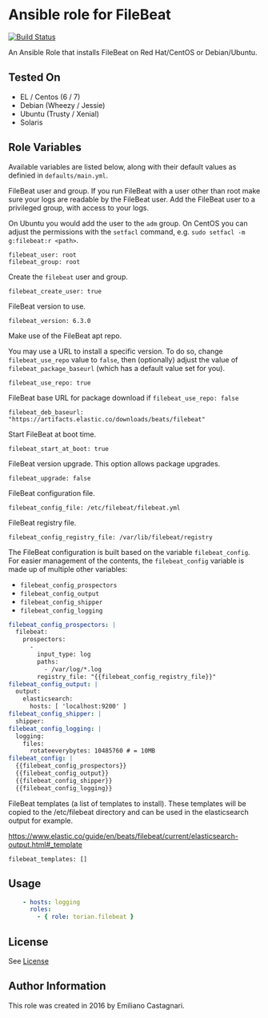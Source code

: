 # Ansible role for FileBeat

[![Build Status](https://travis-ci.org/torian/ansible-role-filebeat.svg)](https://travis-ci.org/torian/ansible-role-filebeat)

An Ansible Role that installs FileBeat on Red Hat/CentOS or Debian/Ubuntu.

## Tested On

  * EL / Centos (6 / 7)
  * Debian (Wheezy / Jessie)
  * Ubuntu (Trusty / Xenial)
  * Solaris

## Role Variables

Available variables are listed below, along with their default values as
definied in `defaults/main.yml`.

FileBeat user and group. If you run FileBeat with a user other than root make
sure your logs are readable by the FileBeat user. Add the FileBeat user to a
privileged group, with access to your logs.

On Ubuntu you would add the user to the `adm` group. On CentOS you can adjust
the permissions with the `setfacl` command, e.g. `sudo setfacl -m g:filebeat:r
<path>`.

    filebeat_user: root
    filebeat_group: root

Create the `filebeat` user and group.

    filebeat_create_user: true

FileBeat version to use.

    filebeat_version: 6.3.0

Make use of the FileBeat apt repo.

You may use a URL to install a specific version. To do so, change 
`filebeat_use_repo` value to `false`, then (optionally) adjust the 
value of `filebeat_package_baseurl` (which has a default value set for you).

    filebeat_use_repo: true

FileBeat base URL for package download if `filebeat_use_repo: false`

    filebeat_deb_baseurl: "https://artifacts.elastic.co/downloads/beats/filebeat"

Start FileBeat at boot time.

    filebeat_start_at_boot: true

FileBeat version upgrade. This option allows package upgrades.

    filebeat_upgrade: false

FileBeat configuration file.

    filebeat_config_file: /etc/filebeat/filebeat.yml

FileBeat registry file.

    filebeat_config_registry_file: /var/lib/filebeat/registry

The FileBeat configuration is built based on the variable `filebeat_config`.
For easier management of the contents, the `filebeat_config` variable is made
up of multiple other variables:

* `filebeat_config_prospectors`
* `filebeat_config_output`
* `filebeat_config_shipper`
* `filebeat_config_logging`

```yaml
filebeat_config_prospectors: |
  filebeat:
    prospectors:
      -
        input_type: log
        paths:
          - /var/log/*.log
        registry_file: "{{filebeat_config_registry_file}}"
filebeat_config_output: |
  output:
    elasticsearch:
      hosts: [ 'localhost:9200' ]
filebeat_config_shipper: |
  shipper:
filebeat_config_logging: |
  logging:
    files:
      rotateeverybytes: 10485760 # = 10MB
filebeat_config: |
  {{filebeat_config_prospectors}}
  {{filebeat_config_output}}
  {{filebeat_config_shipper}}
  {{filebeat_config_logging}}
```

FileBeat templates (a list of templates to install).
These templates will be copied to the /etc/filebeat directory
and can be used in the elasticsearch output for example.

https://www.elastic.co/guide/en/beats/filebeat/current/elasticsearch-output.html#_template

    filebeat_templates: []

## Usage
```yaml
    - hosts: logging
      roles:
        - { role: torian.filebeat }
```

## License

See [License](LICENSE)

## Author Information

This role was created in 2016 by Emiliano Castagnari.

